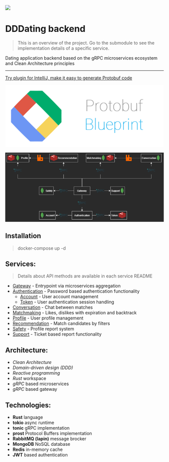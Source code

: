 <a href="https://www.buymeacoffee.com/numq"><img src="https://img.buymeacoffee.com/button-api/?text=Buy me a one way ticket&emoji=✈️&slug=numq&button_colour=5F7FFF&font_colour=ffffff&font_family=Inter&outline_colour=000000&coffee_colour=FFDD00" /></a>

# DDDating backend

> This is an overview of the project. Go to the submodule to see the implementation details of a specific service.

Dating application backend based on the gRPC microservices ecosystem and Clean Architecture principles

____

[Try plugin for IntelliJ, make it easy to generate Protobuf code](https://plugins.jetbrains.com/plugin/21792-protobuf-blueprint)

[![Protobuf Blueprint](https://github.com/numq/protobuf-blueprint-plugin/blob/master/media/logo.png)](https://plugins.jetbrains.com/plugin/21792-protobuf-blueprint)

![Overview](./media/dddating-backend-overview.png)

## Installation

> docker-compose up -d

## Services:

> Details about API methods are available in each service README

- [Gateway](./service/gateway) - Entrypoint via microservices aggregation
- [Authentication](./service/authentication) - Password based authentication functionality
    - [Account](./service/account) - User account management
    - [Token](./service/token) - User authentication session handling
- [Conversation](./service/conversation) - Chat between matches
- [Matchmaking](./service/matchmaking) - Likes, dislikes with expiration and backtrack
- [Profile](./service/profile) - User profile management
- [Recommendation](./service/recommendation) - Match candidates by filters
- [Safety](./service/safety) - Profile report system
- [Support](./service/support) - Ticket based report functionality

## Architecture:

- *Clean Architecture*
- *Domain-driven design (DDD)*
- *Reactive programming*
- *Rust* workspace
- *gRPC* based microservices
- *gRPC* based gateway

## Technologies:

- **Rust** language
- **tokio** async runtime
- **tonic** gRPC implementation
- **prost** Protocol Buffers implementation
- **RabbitMQ (lapin)** message brocker
- **MongoDB** NoSQL database
- **Redis** in-memory cache
- **JWT** based authentication